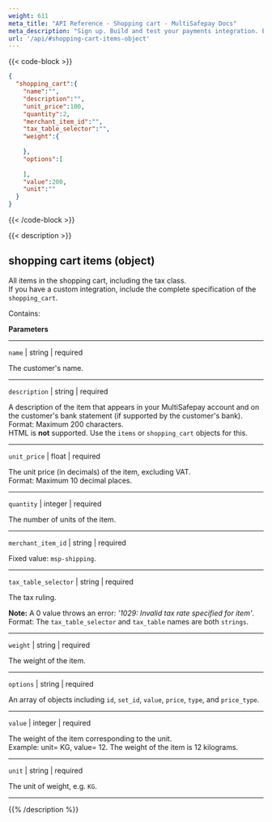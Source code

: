 ```yaml
---
weight: 611
meta_title: "API Reference - Shopping cart - MultiSafepay Docs"
meta_description: "Sign up. Build and test your payments integration. Explore our products and services. Use our API Reference, SDKs, and wrappers. Get support."
url: '/api/#shopping-cart-items-object'
---
```


{{< code-block >}}
```json 
{
  "shopping_cart":{
    "name":"",
    "description":"",
    "unit_price":100,
    "quantity":2,
    "merchant_item_id":"",
    "tax_table_selector":"",
    "weight":{
      
    },
    "options":[
      
    ],
    "value":200,
    "unit":""
  }
}
```

{{< /code-block >}}

{{< description >}}
## shopping cart items (object)

All items in the shopping cart, including the tax class.    
If you have a custom integration, include the complete specification of the `shopping_cart`.  

Contains:  

**Parameters**

----------------
`name` | string | required

The customer's name.

----------------
`description` | string | required

A description of the item that appears in your MultiSafepay account and on the customer's bank statement (if supported by the customer's bank).   
Format: Maximum 200 characters.   
HTML is **not** supported. Use the `items` or `shopping_cart` objects for this.

----------------
`unit_price` | float | required

The unit price (in decimals) of the item, excluding VAT.  
Format: Maximum 10 decimal places.

----------------
`quantity` | integer | required

The number of units of the item. 

----------------
`merchant_item_id` | string | required

Fixed value: `msp-shipping`.

----------------
`tax_table_selector` | string | required

The tax ruling.  

**Note:** A 0 value throws an error: _'1029: Invalid tax rate specified for item'_.  
Format: The `tax_table_selector` and `tax_table` names are both `strings`.

----------------
`weight` | string | required

The weight of the item.  

----------------
`options` | string | required

An array of objects including `id`, `set_id`, `value`, `price`, `type`, and `price_type`. 

----------------
`value` | integer | required

The weight of the item corresponding to the unit.  
Example: unit= KG, value= 12. The weight of the item is 12 kilograms. 

----------------
`unit` | string | required

The unit of weight, e.g. `KG`.

----------------
{{% /description %}}
